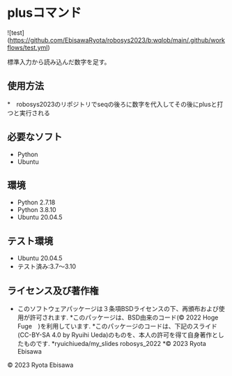 # plusコマンド
![test] (https://github.com/EbisawaRyota/robosys2023/b:wqlob/main/.github/workflows/test.yml)

標準入力から読み込んだ数字を足す。

## 使用方法
*　robosys2023のリポジトリでseqの後ろに数字を代入してその後にplusと打つと実行される

## 必要なソフト
* Python
* Ubuntu

## 環境
* Python 2.7.18
* Python 3.8.10
* Ubuntu 20.04.5

## テスト環境
* Ubuntu 20.04.5
 * テスト済み:3.7～3.10

## ライセンス及び著作権
* このソフトウェアパッケージは３条項BSDライセンスの下、再頒布および使用が許可されます. *このパッケージは、BSD由来のコード(© 2022 Hoge Fuge　)を利用しています. *このパッケージのコードは、下記のスライド(CC-BY-SA 4.0 by Ryuihi Ueda)のものを、本人の許可を得て自身著作としたものです. *ryuichiueda/my_slides robosys_2022 *© 2023 Ryota Ebisawa

© 2023 Ryota Ebisawa
